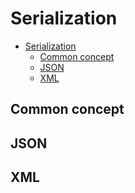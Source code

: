 # Serialization

<!-- TOC -->

- [Serialization](#serialization)
  - [Common concept](#common-concept)
  - [JSON](#json)
  - [XML](#xml)

<!-- /TOC -->

<div style="page-break-after: always;"></div>

## Common concept

## JSON

## XML